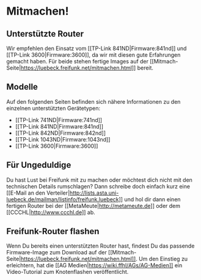 # Mitmachen!

## Unterstützte Router
Wir empfehlen den Einsatz vom [[TP-Link 841ND|Firmware:841nd]] und [[TP-Link 3600|Firmware:3600]], da wir mit diesen gute Erfahrungen gemacht haben.
Für beide stehen fertige Images auf der [[Mitmach-Seite|https://luebeck.freifunk.net/mitmachen.html]] bereit.

## Modelle
Auf den folgenden Seiten befinden sich nähere Informationen zu den einzelnen unterstützten Gerätetypen:
 * [[TP-Link 741ND|Firmware:741nd]]
 * [[TP-Link 841ND|Firmware:841nd]]
 * [[TP-Link 842ND|Firmware:842nd]]
 * [[TP-Link 1043ND|Firmware:1043nd]]
 * [[TP-Link 3600|Firmware:3600]]

## Für Ungeduldige
Du hast Lust bei Freifunk mit zu machen oder möchtest dich nicht mit den technischen Details rumschlagen?
Dann schreibe doch einfach kurz eine [[E-Mail an den Verteiler|http://lists.asta.uni-luebeck.de/mailman/listinfo/freifunk.luebeck]] und hol dir dann einen fertigen Router bei der [[MetaMeute|http://metameute.de]] oder dem [[CCCHL|http://www.ccchl.de]] ab.

## Freifunk-Router flashen
Wenn Du bereits einen unterstützten Router hast, findest Du das passende Firmware-Image zum Download auf der [[Mitmach-Seite|https://luebeck.freifunk.net/mitmachen.html]].
Um den Einstieg zu erleichtern, hat die [[AG Medien|https://wiki.ffhl/AGs/AG-Medien]] ein Video-Tutorial zum Knotenflashen veröffentlicht.
